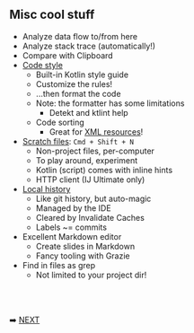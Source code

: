 ## Misc cool stuff

* Analyze data flow to/from here
* Analyze stack trace (automatically!)
* Compare with Clipboard
* [Code style](https://www.jetbrains.com/help/idea/2022.1/configuring-code-style.html)
  * Built-in Kotlin style guide
  * Customize the rules!
  * ...then format the code
  * Note: the formatter has some limitations
    * Detekt and ktlint help
  * Code sorting
    * Great for [XML resources](https://github.com/rock3r/uplift/blob/17f21cb4500a2ac9e5acbf8a8ed86feaac89971c/.idea/codeStyles/Project.xml)!
* [Scratch files](https://www.jetbrains.com/help/idea/2022.1/scratches.html): `Cmd + Shift + N`
  * Non-project files, per-computer
  * To play around, experiment
  * Kotlin (script) comes with inline hints
  * HTTP client (IJ Ultimate only)
* [Local history](https://www.jetbrains.com/help/idea/2022.1/local-history.html)
  * Like git history, but auto-magic
  * Managed by the IDE
  * Cleared by Invalidate Caches
  * Labels ~= commits
* Excellent Markdown editor
  * Create slides in Markdown
  * Fancy tooling with Grazie
* Find in files as grep
  * Not limited to your project dir!

<br/>
<br/>

➡️ [NEXT](013.md)

